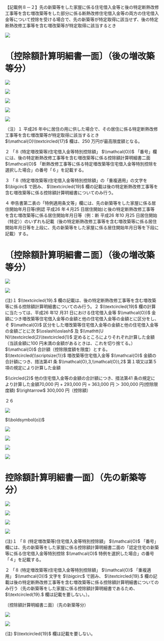 【記載例８－２】先の新築等をした家屋に係る住宅借入金等と後の特定断熱改修工事等を含む増改築等をした部分に係る断熱改修住宅借入金等の両方の住宅借入金等について控除を受ける場合で、先の新築等が特定取得に該当せず、後の特定断熱改修工事等を含む増改築等が特定取得に該当するとき

![](https://www.nta.go.jp/tmp/88c0da8b-84f9-4822-9b25-b31cbbccb86c/images/4218cca2b91e200afe6bb2ea112d1cea0c88970dc5edf748abfbb28f252cb05e.jpg)

# 〔控除額計算明細書一面〕（後の増改築等分）

![](https://www.nta.go.jp/tmp/88c0da8b-84f9-4822-9b25-b31cbbccb86c/images/c413cadc5500d0ced022e182369c0b7de859a61f4a2709d55d2c149e35330cf0.jpg)

![](https://www.nta.go.jp/tmp/88c0da8b-84f9-4822-9b25-b31cbbccb86c/images/921fa3f4909b4d6d8eaf24dd91121178af3bda4db952e93faa4ee11024627a3f.jpg)

![](https://www.nta.go.jp/tmp/88c0da8b-84f9-4822-9b25-b31cbbccb86c/images/bbbe9c46bef03cd5d96efbe027c65b075b4765e5aaf6a8d177a3ff95561520c0.jpg)

![](https://www.nta.go.jp/tmp/88c0da8b-84f9-4822-9b25-b31cbbccb86c/images/563274afda02274afe40426d6b2f4093fcb19a5857a7ecaa92a3ed4daeef591d.jpg)

![](https://www.nta.go.jp/tmp/88c0da8b-84f9-4822-9b25-b31cbbccb86c/images/bb799d821f52495c4ef87fff8cf8ddec4e813d4dc1f75b8450b1bcf026f6106c.jpg)

（注）１ 平成26 年中に居住の用に供した場合で、その居住に係る特定断熱改修工事等を含む増改築等が特定取得に該当するとき $\\mathcal{O}\\textcircled{17}$ 欄は、250 万円が最高限度額となる。

２ 「８ (特定増改築等)住宅借入金等特別控除額」 $\\mathcal{O})$ 「番号」欄には、後の特定断熱改修工事等を含む増改築等に係る控除額計算明細書二面 $\\mathcal{O}$ 「断熱改修工事等に係る特定増改築等住宅借入金等特別控除を選択した場合」の番号「６」を記載する。

３ 「８ (特定増改築等)住宅借入金等特別控除額」の「重複適用」の文字を $\\bigcirc$ で囲み、 $\\textcircled{19}$ 欄の記載は後の特定断熱改修工事等を含む増改築等に係る控除額計算明細書についてのみ行う。

４ 申告書第二表の「特例適用条文等」欄には、先の新築等をした家屋に係る居住開始年月日等(例認 平成26 年４月25 日居住開始)と後の特定断熱改修工事等を含む増改築等に係る居住開始年月日等（例：断 平成26 年10 月25 日居住開始（特定））のいずれも記載（後の特定断熱改修工事等を含む増改築等に係る居住開始年月日等を上段に、先の新築等をした家屋に係る居住開始年月日等を下段に記載）する。

# 〔控除額計算明細書ニ面〕（後の増改築等分）

![](https://www.nta.go.jp/tmp/88c0da8b-84f9-4822-9b25-b31cbbccb86c/images/a20a1615ea6618107e76cb499eb4f69057d5ff5cb0136f1fe788c35043c0d653.jpg)

![](https://www.nta.go.jp/tmp/88c0da8b-84f9-4822-9b25-b31cbbccb86c/images/5ac2ff3387269180796fbeec713cbe12eff14d4abd48e1b3a899d7ee87c2f7fe.jpg)

(注)１ $\\textcircled{19}.$ 欄の記載は、後の特定断熱改修工事等を含む増改築等に係る控除額計算明細書についてのみ行う。２ $\\textcircled{19}$ 欄の計算に当たっては、平成26 年12 月31 日における住宅借入金等 $\\mathcal{O})$ 金額につき増改築等住宅借入金等の金額と他の住宅借入金等の金額とに区分をし、そ $\\mathcal{O}$ 区分をした増改築等住宅借入金等の金額と他の住宅借入金等の金額ごとに次 $\\oslash\\oslash$ 及 $\\mathtt{U N}\\textcircled{2}\\textcircled{1}$ 定めるところによりそれぞれ計算した金額（当該金額に100 円未満の金額があるときは、これを切り捨てる。） $\\mathcal{O}$ 合計額（控除限度額を限度）とする。 $\\textcircled{\\scriptsize{1}}$ 増改築等住宅借入金等 $\\mathcal{O}$ 金額の合計額につき、措法第41 条 $\\mathcal{O},3,\\mathcal{O}),2$ 第１項又は第５項の規定により計算した金額

$\\circled{2}$ 他の住宅借入金等の金額の合計額につき、措法第41 条の規定により計算した金額70,000 円 $+$ 293,000 円 $=$ 363,000 円 ＞ 300,000 円(控除限度額) $\\rightarrow$ 300,000 円（控除額）

２６

![](https://www.nta.go.jp/tmp/88c0da8b-84f9-4822-9b25-b31cbbccb86c/images/417bb44e90657b988c9cb6ff8d33179255105e179fed530031493ab79e66f9d7.jpg)

$\\boldsymbol{o})$

![](https://www.nta.go.jp/tmp/88c0da8b-84f9-4822-9b25-b31cbbccb86c/images/57c59f0e515be69e12f0cd98faeec2d5ae8a4d689359534d4621a27b0e920177.jpg)

![](https://www.nta.go.jp/tmp/88c0da8b-84f9-4822-9b25-b31cbbccb86c/images/bbe3a0f0f9a7c483cab79baa6f72f0716ff2eba1d5de7af4b2ecca2bdc2fea76.jpg)

![](https://www.nta.go.jp/tmp/88c0da8b-84f9-4822-9b25-b31cbbccb86c/images/38bb525c636b04ea0b08f2e7cdc093a902d83421c1ca56f0672d131d3150fa89.jpg)

![](https://www.nta.go.jp/tmp/88c0da8b-84f9-4822-9b25-b31cbbccb86c/images/e9c68621b4c5a99afbb630ca6175930fb4caf6a1b52e8f2e112087a615f5f740.jpg)

# 控除額計算明細書一面〕（先の新築等分）

![](https://www.nta.go.jp/tmp/88c0da8b-84f9-4822-9b25-b31cbbccb86c/images/fed3cbf1159892d7276bd74eefcc74b1b019caa1c98ff714aab6d1a81dd60233.jpg)

![](https://www.nta.go.jp/tmp/88c0da8b-84f9-4822-9b25-b31cbbccb86c/images/13d1afffda61281a03730fcfa7e493acb6ef800e5ee25e482a541b33f4a7a83d.jpg)

![](https://www.nta.go.jp/tmp/88c0da8b-84f9-4822-9b25-b31cbbccb86c/images/3174bfa9f5fe31492ead0b5d0b797dc37fafbfbde9f93b75c18d374408a1e8cd.jpg)

![](https://www.nta.go.jp/tmp/88c0da8b-84f9-4822-9b25-b31cbbccb86c/images/57ef47351e686b9da4b0680fc0d3a1d486690beab646151c40ff1c02fc36e0f8.jpg)

(注)１ 「８ (特定増改築等)住宅借入金等特別控除額」 $\\mathcal{O}$ 「番号」欄には、先の新築等をした家屋に係る控除額計算明細書二面の「認定住宅の新築等に係る住宅借入金等特別控除 $\\mathcal{O}$ 特例を選択した場合」の番号「４」を記載する。

２ 「８ (特定増改築等)住宅借入金等特別控除額」 $\\mathcal{O}$ 「重複適用」 $\\mathcal{O})$ 文字を $\\bigcirc$ で囲み、 $\\textcircled{19}.$ 欄の記載は後の特定断熱改修工事等を含む増改築等に係る控除額計算明細書についてのみ行う（先の新築等をした家屋に係る控除額計算明細書であるため、 $\\textcircled{19}.$ 欄は記載を要しない。）。

〔控除額計算明細書ニ面〕（先の新築等分）

![](https://www.nta.go.jp/tmp/88c0da8b-84f9-4822-9b25-b31cbbccb86c/images/eb107e32d1a589030d275636ea60963421e59d1b290c1ab16b4c73ed88b87478.jpg)

![](https://www.nta.go.jp/tmp/88c0da8b-84f9-4822-9b25-b31cbbccb86c/images/bd361f9f1ef477e4d51020dc56ce15b38ad33c52e9293b7f2c8d5dcc4f7e57ed.jpg)

(注) $\\textcircled{19}$ 欄は記載を要しない。